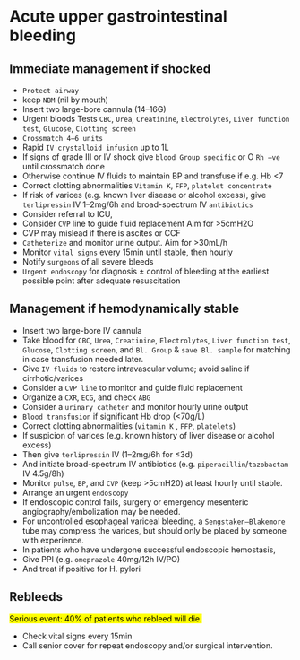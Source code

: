 
# Acute upper gastrointestinal bleeding


## Immediate management if shocked


- `Protect airway`
- keep `NBM` (nil by mouth)
- Insert two large-bore cannula (14–16G)
- Urgent bloods Tests `CBC`, `Urea`, `Creatinine`, `Electrolytes`, `Liver function test`, `Glucose`, `Clotting screen`
- `Crossmatch 4–6 units`
- Rapid `IV crystalloid infusion` up to 1L
- If signs of grade III or IV shock give `blood Group specific` or O `Rh –ve` until crossmatch done
- Otherwise continue IV fluids to maintain BP and transfuse if e.g. Hb <7
- Correct clotting abnormalities `Vitamin K`, `FFP`, `platelet concentrate`
- If risk of varices (e.g. known liver disease or alcohol excess), give `terlipressin` IV 1–2mg/6h and broad-spectrum IV `antibiotics`
- Consider referral to ICU,
- Consider `CVP` line to guide fluid replacement Aim for >5cmH2O
- CVP may mislead if there is ascites or CCF
- `Catheterize` and monitor urine output. Aim for >30mL/h
- Monitor `vital signs` every 15min until stable, then hourly
- Notify `surgeons` of all severe bleeds
- `Urgent endoscopy` for diagnosis ± control of bleeding at the earliest possible point after adequate resuscitation


## Management if hemodynamically stable

- Insert two large-bore IV cannula
- Take blood for `CBC`, `Urea`, `Creatinine`, `Electrolytes`, `Liver function test`, `Glucose`, `Clotting screen`, and `Bl. Group` & `save Bl. sample` for matching in case transfusion needed later.
- Give `IV fluids` to restore intravascular volume; avoid saline if cirrhotic/varices
- Consider a `CVP line` to monitor and guide fluid replacement
- Organize a `CXR`, `ECG`, and check `ABG`
- Consider a `urinary catheter` and monitor hourly urine output
- `Blood transfusion` if significant Hb drop (<70g/L)
- Correct clotting abnormalities (`vitamin K` , `FFP`, `platelets`)
- If suspicion of varices (e.g. known history of liver disease or alcohol excess)
- Then give `terlipressin` IV (1–2mg/6h for ≤3d)
- And initiate broad-spectrum IV antibiotics (e.g. `piperacillin`/`tazobactam` IV 4.5g/8h)
- Monitor `pulse`, `BP`, and `CVP` (keep >5cmH20) at least hourly until stable.
- Arrange an urgent `endoscopy`
- If endoscopic control fails, surgery or emergency mesenteric angiography/embolization may be needed.
- For uncontrolled esophageal variceal bleeding, a `Sengstaken–Blakemore` tube may compress the varices, but should only be placed by someone with experience.
- In patients who have undergone successful endoscopic hemostasis,
- Give PPI (e.g. `omeprazole` 40mg/12h IV/PO)
- And treat if positive for H. pylori

## Rebleeds

<mark> Serious event: 40% of patients who rebleed will die. </mark>

- Check vital signs every 15min 
- Call senior cover for repeat endoscopy and/or surgical intervention.